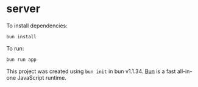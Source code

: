 # server

To install dependencies:

```bash
bun install
```

To run:

```bash
bun run app
```

This project was created using `bun init` in bun v1.1.34. [Bun](https://bun.sh) is a fast all-in-one JavaScript runtime.
